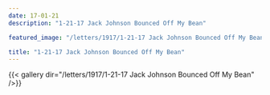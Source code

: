 ```yaml
---
date: 17-01-21
description: "1-21-17 Jack Johnson Bounced Off My Bean"

featured_image: "/letters/1917/1-21-17 Jack Johnson Bounced Off My Bean/Scan_20170419(0).jpg"

title: "1-21-17 Jack Johnson Bounced Off My Bean"
---
```


{{< gallery dir="/letters/1917/1-21-17 Jack Johnson Bounced Off My Bean" />}}

